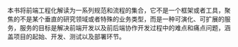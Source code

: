 本书将前端工程化解读为一系列规范和流程的集合，它不是一个框架或者工具，聚焦的不是某个垂直的研究领域或者特殊的业务类型，而是一种可演化、可扩展的服务，服务的目标是解决前端开发以及前后端协作开发过程中的难点和痛点问题，涵盖项目的起始、开发、测试以及部署环节。